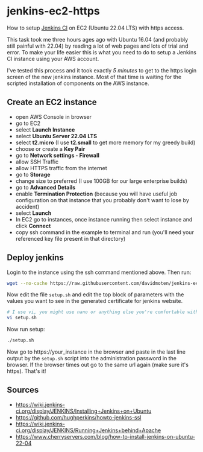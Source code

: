 # jenkins-ec2-https
How to setup [Jenkins CI](https://jenkins.io/) on EC2 (Ubuntu 22.04 LTS) with https access.

This task took me three hours ages ago with Ubuntu 16.04 (and probably still painful with 22.04) by reading a lot of web pages and lots of trial and error. To make your life easier this is what you need to do to setup a Jenkins CI instance using your AWS account.

I've tested this process and it took exactly *5 minutes* to get to the https login screen of the new jenkins instance. Most of that time is waiting for the scripted installation of components on the AWS instance.

## Create an EC2 instance
* open AWS Console in browser
* go to EC2
* select **Launch Instance**
* select **Ubuntu Server 22.04 LTS**
* select **t2.micro** (I use **t2.small** to get more memory for my greedy build)
* choose or create a **Key Pair**
* go to **Network settings - Firewall**
* allow SSH Traffic
* allow HTTPS traffic from the internet
* go to **Storage**
* change size to preferred (I use 100GB for our large enterprise builds)
* go to **Advanced Details**
* enable **Termination Protection** (because you will have useful job configuration on that instance that you probably don't want to lose by accident)
* select **Launch**
* In EC2 go to instances, once instance running then select instance and click **Connect**
* copy ssh command in the example to terminal and run (you'll need your referenced key file present in that directory)

## Deploy jenkins
Login to the instance using the ssh command mentioned above. Then run:
```bash
wget --no-cache https://raw.githubusercontent.com/davidmoten/jenkins-ec2-https/master/setup.sh && chmod +x setup.sh
```
Now edit the file `setup.sh` and edit the top block of parameters with the values you want to see in the generated certificate for jenkins website.
```bash
# I use vi, you might use nano or anything else you're comfortable with
vi setup.sh
```
Now run setup:
```bash
./setup.sh
```
Now go to https://your_instance in the browser and paste in the last line output by the `setup.sh` script into the administration password in the browser. If the browser times out go to the same url again (make sure it's https). That's it!

## Sources
* https://wiki.jenkins-ci.org/display/JENKINS/Installing+Jenkins+on+Ubuntu
* https://github.com/hughperkins/howto-jenkins-ssl
* https://wiki.jenkins-ci.org/display/JENKINS/Running+Jenkins+behind+Apache
* https://www.cherryservers.com/blog/how-to-install-jenkins-on-ubuntu-22-04
